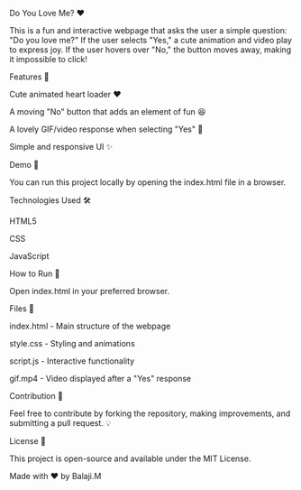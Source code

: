 Do You Love Me? ❤️

This is a fun and interactive webpage that asks the user a simple question: "Do you love me?" If the user selects "Yes," a cute animation and video play to express joy. If the user hovers over "No," the button moves away, making it impossible to click!

Features 🎉

Cute animated heart loader ❤️

A moving "No" button that adds an element of fun 😆

A lovely GIF/video response when selecting "Yes" 💖

Simple and responsive UI ✨

Demo 🎥

You can run this project locally by opening the index.html file in a browser.

Technologies Used 🛠

HTML5

CSS

JavaScript

How to Run 🚀

Open index.html in your preferred browser.

Files 📂

index.html - Main structure of the webpage

style.css - Styling and animations

script.js - Interactive functionality

gif.mp4 - Video displayed after a "Yes" response

Contribution 🤝

Feel free to contribute by forking the repository, making improvements, and submitting a pull request. 💡

License 📜

This project is open-source and available under the MIT License.

Made with ❤️ by Balaji.M

